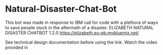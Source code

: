 # Natural-Disaster-Chat-Bot
This bot was made in response to IBM call for code with a plethora of ways to save people stuck in the aftermath of a disaster.
ELIZABETH NATURAL DISASTER CHATBOT 
	 	 	 	 	 	1.2.0 
    https://elizabeth.eu-gb.mybluemix.net/ 
 	 	 	 
 	 
See technical design documentation before using the link.
Watch the video provided in
